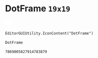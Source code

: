 # DotFrame `19x19`
<img src="/img/DotFrame.png" width=19 height=19>

``` CSharp
EditorGUIUtility.IconContent("DotFrame")
```
```
DotFrame
```
```
7869005827914783879
```
